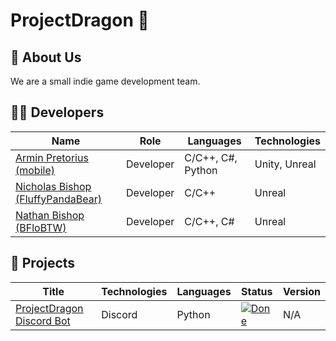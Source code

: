 # ProjectDragon 🐲

## 📢 About Us
We are a small indie game development team.

## 👨‍💻 Developers
|  Name  |  Role  |  Languages  |  Technologies  |
|----|----|----|----|
|[Armin Pretorius (mobile)](https://github.com/ProjectDragon)|Developer|C/C++, C#, Python|Unity, Unreal|
|[Nicholas Bishop (FluffyPandaBear)](https://github.com/FluffyPandaBear)|Developer|C/C++|Unreal|
|[Nathan Bishop (BFloBTW)](https://github.com/BFloBTW)|Developer|C/C++, C#|Unreal|

## 🚀 Projects
|  Title  |  Technologies  |  Languages  |  Status  |  Version  |
|-----|-----|-----|-----|-----|
|[ProjectDragon Discord Bot](https://github.com/ProjectDragon/ProjectDragon-Discord-Bot)|Discord|Python|[![Done](https://img.shields.io/badge/-Done-green?style=flat-square&logoColor=white&link=https://github.com/ProjectDragon/ProjectDragon-Discord-Bot/)](https://github.com/ProjectDragon/ProjectDragon-Discord-Bot)|N/A|
